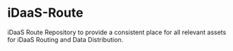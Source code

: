 # iDaaS-Route
iDaaS Route Repository to provide a consistent place for all relevant assets for iDaaS Routing and Data Distribution.
